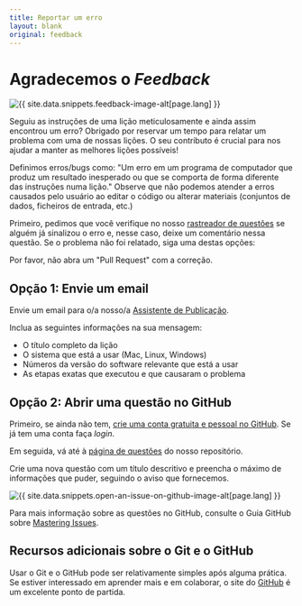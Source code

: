 ```yaml
---
title: Reportar um erro
layout: blank
original: feedback
---
```


# Agradecemos o _Feedback_

<img src="{{site.baseurl}}/images/reader-sm.png" class="garnish rounded float-left" alt="{{ site.data.snippets.feedback-image-alt[page.lang] }}"/>

Seguiu as instruções de uma lição meticulosamente e ainda assim encontrou um erro? Obrigado por reservar um tempo para relatar um problema com uma de nossas lições. O seu contributo é crucial para nos ajudar a manter as melhores lições possíveis! 

Definimos erros/bugs como: "Um erro em um programa de computador que produz um resultado inesperado ou que se comporta de forma diferente das instruções numa lição." Observe que não podemos atender a erros causados pelo usuário ao editar o código ou alterar materiais (conjuntos de dados, ficheiros de entrada, etc.) 

Primeiro, pedimos que você verifique no nosso [rastreador de questões](https://github.com/orgs/programminghistorian/projects/6) se alguém já sinalizou o erro e, nesse caso, deixe um comentário nessa questão. Se o problema não foi relatado, siga uma destas opções:

<div class="alert alert-info">
Por favor, não abra um "Pull Request" com a correção.
</div>


## Opção 1: Envie um email

Envie um email para o/a nosso/a [Assistente de Publicação](mailto:admin@programminghistorian.org).

Inclua as seguintes informações na sua mensagem:

- O título completo da lição
- O sistema que está a usar (Mac, Linux, Windows)
- Números da versão do software relevante que está a usar
- As etapas exatas que executou e que causaram o problema
 
## Opção 2: Abrir uma questão no GitHub

Primeiro, se ainda não tem, [crie uma conta gratuita e pessoal no GitHub](https://help.github.com/articles/signing-up-for-a-new-github-account). Se já tem uma conta faça _login_.

Em seguida, vá até à [página de questões](https://github.com/programminghistorian/jekyll/issues?state=open) do nosso repositório.

Crie uma nova questão com um título descritivo e preencha o máximo de informações que puder, seguindo o aviso que fornecemos. 

<img src="https://cloud.githubusercontent.com/assets/1126864/3697100/52b37768-139e-11e4-816e-c3eee5516997.png" class="full-width rounded" alt="{{ site.data.snippets.open-an-issue-on-github-image-alt[page.lang] }}"/>

Para mais informação sobre as questões no GitHub, consulte o Guia GitHub sobre [Mastering Issues](https://guides.github.com/features/issues/).

## Recursos adicionais sobre o Git e o GitHub

Usar o Git e o GitHub pode ser relativamente simples após alguma prática. Se estiver interessado em aprender mais e em colaborar, o site do [GitHub](https://help.github.com/articles/good-resources-for-learning-git-and-github/) é um excelente ponto de partida.
